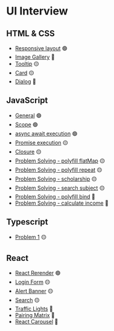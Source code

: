 # UI Interview


## HTML & CSS

- [Responsive layout](skills/HTML&CSS/layout-1.md) 🟢
- [Image Gallery](skills/HTML&CSS/layout-2.md) 🔴
- [Tooltip](skills/HTML&CSS/layout-3.md) 🟡
- [Card](skills/HTML&CSS/layout-4.md) 🟡
- [Dialog](skills/HTML&CSS/layout-5.md) 🔴

## JavaScript

- [General](skills/JavaScript/general.md) 🟢
- [Scope](skills/JavaScript/scope.md) 🟢
- [async await execution](skills/JavaScript/asyncAwait.md) 🟢
- [Promise execution](skills/JavaScript/promise.md) 🟡 
- [Closure](skills/JavaScript/closure.md) 🟡
- [Problem Solving - polyfill flatMap](skills/JavaScript/polyfillFlatMap.md) 🟡
- [Problem Solving - polyfill repeat](skills/JavaScript/polyfillRepeat.md) 🟡
- [Problem Solving - scholarship](skills/JavaScript/scholarship.md) 🟡
- [Problem Solving - search subject](skills/JavaScript/searchLanguage.md) 🟡
- [Problem Solving - polyfill bind](skills/JavaScript/polyfillBind.md) 🔴
- [Problem Solving - calculate income](skills/JavaScript/calculateIncome.md) 🔴


## Typescript

- [Problem 1](skills/Typescript/problem1.md)  🟡

## React

- [React Rerender](skills/React/rerender.md)  🟢
- [Login Form](skills/React/loginForm.md)  🟡
- [Alert Banner](skills/React/alertBanner.md)  🟡
- [Search](skills/React/search.md)  🟡
- [Traffic Lights](skills/React/trafficLights.md)  🔴
- [Pairing Matrix](skills/React/pairingMatrix.md)  🔴
- [React Carousel](skills/React/carousel.md)  🔴


<!-- 
**Tags:** 🟢
**Tags:** 🟡
**Tags:** 🔴 
-->